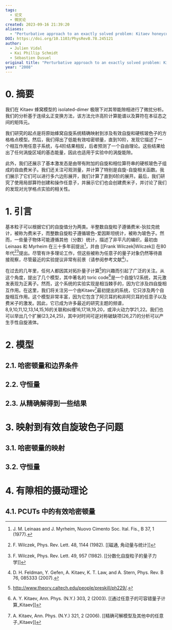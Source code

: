 ```yaml
---
tags:
  - 论文
  - 微扰论
created: 2023-09-16 21:39:20
aliases:
  - "Perturbative approach to an exactly solved problem: Kitaev honeycomb model"
DOI: https://doi.org/10.1103/PhysRevB.78.245121
author:
  - Julien Vidal
  - Kai Phillip Schmidt
  - Sébastien Dusuel
original title: "Perturbative approach to an exactly solved problem: Kitaev honeycomb model"
year: "2008"
---
```

# 0. 摘要

我们在 Kitaev 蜂窝模型的 isolated-dimer 极限下对其带能隙相进行了微扰分析。我们的分析基于连续幺正变换方法，该方法允许高阶计算能谱以及算符在本征态之间的矩阵元。

我们研究的起点是将原始蜂窝自旋系统精确映射到涉及有效自旋和硬核玻色子的方格格点模型。然后，我们得出了低能有效哈密顿量，直到10阶，发现它描述了一个相互作用任意子系统，与4阶结果相反，后者预测了一个自由理论。这些结果给出了任何涡旋区域的基态能量，因此也适用于实验中的涡旋能隙。

此外，我们还展示了基本激发态是由带有附加的自旋和相位算符串的硬核玻色子组成的自由费米子。我们还关注可观测量，并计算了特别是自旋-自旋相关函数。我们展示了它们可以进行多六边形展开，我们计算了直到6阶的展开。最后，我们研究了使用局部算符创建和操作任意子，并展示它们也会创建费米子，并讨论了我们的发现对光学格点实验的相关性。

# 1. 引言

基本粒子可以根据它们的自旋值分为两类。半整数自旋粒子遵循费米-狄拉克统计，被称为费米子，而整数自旋粒子遵循玻色-爱因斯坦统计，被称为玻色子。然而，一些量子物体可能遵循其他（分数）统计，描述了非平凡的编织，最初由 Leinaas 和 Myrheim 在三十多年前提出[^1]，并由 [[Frank Wilczek|Wilczek]] 在80年代[^2][^3]提出。尽管有许多理论工作，但这些被称为任意子的量子对象仍然等待直接观察，尽管最近的实验提议非常有前景（请参阅参考文献[^4]）。

在过去的几年里，任何人都因其对拓扑量子计算[^5]的兴趣而引起了广泛的关注。从这个角度，提出了几个模型，其中著名的 toric code[^6]是一个自旋1/2系统，其元激发表现为正离子。然而，这个系统的实验实现是相当棘手的，因为它涉及四自旋相互作用。在这里，我们将关注另一个由Kitaev[^7]最初提出的系统，它只涉及两个自旋相互作用。这个模型非常丰富，因为它包含了阿贝耳的和非阿贝耳的任意子以及费米子的激发。因此，它已成为许多最近的研究主题的频谱，8,9,10,11,12,13,14,15,16的关联和纠缠16,17,18,19,20，或淬火动力学21,22。我们也可以举出几个扩展(23,24,25)，其中对时间可逆对称破缺项(26,27)的分析可以产生手性自旋液体。

# 2. 模型

## 2.1. 哈密顿量和边界条件

## 2.2. 守恒量

## 2.3. 从精确解得到一些结果

# 3. 映射到有效自旋玻色子问题

## 3.1. 哈密顿量的映射

## 3.2. 守恒量

# 4. 有隙相的摄动理论

## 4.1. PCUTs 中的有效哈密顿量

[^1]: J. M. Leinaas and J. Myrheim, Nuovo Cimento Soc. Ital. Fis., B 37, 1 (1977).
[^2]: F. Wilczek, Phys. Rev. Lett. 48, 1144 (1982). [[磁通, 角动量与统计]]
[^3]: F. Wilczek, Phys. Rev. Lett. 49, 957 (1982). [[分数化自旋粒子的量子力学]]
[^4]: D. H. Feldman, Y. Gefen, A. Kitaev, K. T. Law, and A. Stern, Phys. Rev. B 76, 085333 (2007).
[^5]: http://www.theory.caltech.edu/people/preskill/ph229/.
[^6]: A. Y. Kitaev, Ann. Phys. (N.Y.) 303, 2 (2003). [[通过任意子的可容错量子计算_Kitaev]]
[^7]: A. Kitaev, Ann. Phys. (N.Y.) 321, 2 (2006). [[精确可解模型及其他中的任意子_Kitaev]]
[^8]: J. K. Pachos, Ann. Phys. (N.Y.) 322, 1254 (2007). [[任意子的波函数]]
[^9]: X.-Y. Feng, G.-M. Zhang, and T. Xiang, Phys. Rev. Lett. 98, 087204 (2007).
[^10]: D.-H. Lee, G.-M. Zhang, and T. Xiang, Phys. Rev. Lett. 99, 196805 (2007).
[^11]: H.-D. Chen and J. Hu, Phys. Rev. B 76, 193101 (2007).
[^12]: H.-D. Chen and Z. Nussinov, J. Phys. A 41, 075001 (2008).
[^13]: K. P. Schmidt, S. Dusuel, and J. Vidal, Phys. Rev. Lett. 100, 057208 (2008).
